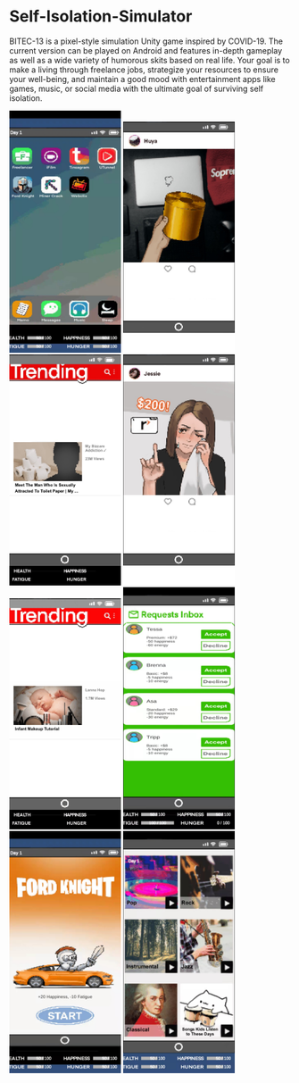 # Self-Isolation-Simulator
BITEC-13 is a pixel-style simulation Unity game inspired by COVID-19. The current version can be played on Android and features in-depth gameplay as well as a wide variety of humorous skits based on real life. Your goal is to make a living through freelance jobs, strategize your resources to ensure your well-being, and maintain a good mood with entertainment apps like games, music, or social media with the ultimate goal of surviving self isolation.

<div display="flex" flex-wrap="wrap" padding="4px">
  <div flex="50%" padding="4px">
    <img src="./demo/home.jpg" width="200">
    <img src="./demo/tins3.jpg" width="200">
    <img src="./demo/trend4.jpg" width="200">
    <img src="./demo/tins2.jpg" width="200">
  </div>
  <div flex="50%" padding="4px">
    <img src="./demo/trend1.jpg" width="200">
    <img src="./demo/requests.jpg" width="200">
    <img src="./demo/fordknight.jpg" width="200">
    <img src="./demo/music.jpg" width="200">
  </div>
</div>

## 
